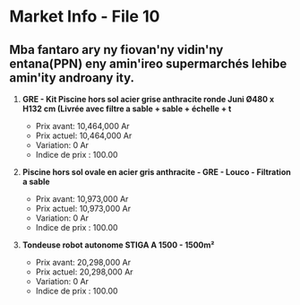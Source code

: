 # Market Info - File 10

## Mba fantaro ary ny fiovan'ny vidin'ny entana(PPN) eny amin'ireo supermarchés lehibe amin'ity androany ity.

1. **GRE - Kit Piscine hors sol acier grise anthracite ronde Juni Ø480 x H132 cm (Livrée avec filtre a sable + sable + échelle + t**
   - Prix avant: 10,464,000 Ar
   - Prix actuel: 10,464,000 Ar
   - Variation: 0 Ar
   - Indice de prix : 100.00

2. **Piscine hors sol ovale en acier gris anthracite - GRE - Louco - Filtration a sable**
   - Prix avant: 10,973,000 Ar
   - Prix actuel: 10,973,000 Ar
   - Variation: 0 Ar
   - Indice de prix : 100.00

3. **Tondeuse robot autonome STIGA A 1500 - 1500m²**
   - Prix avant: 20,298,000 Ar
   - Prix actuel: 20,298,000 Ar
   - Variation: 0 Ar
   - Indice de prix : 100.00

